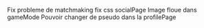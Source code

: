 Fix probleme de matchmaking
fix css socialPage
Image floue dans gameMode
Pouvoir changer de pseudo dans la profilePage
